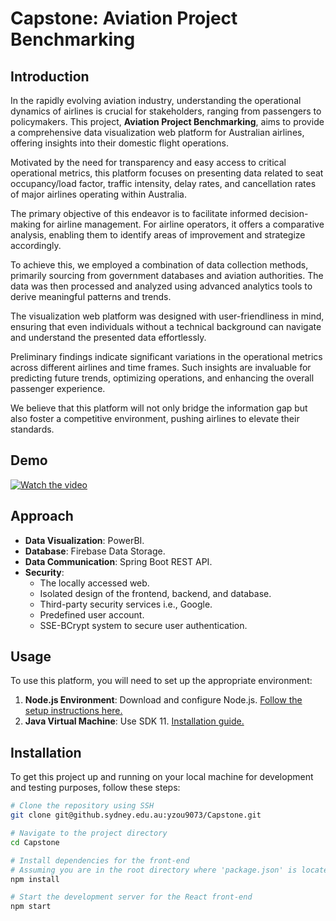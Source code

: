 # Capstone: Aviation Project Benchmarking

## Introduction

In the rapidly evolving aviation industry, understanding the operational dynamics of airlines is crucial for stakeholders, ranging from passengers to policymakers. This project, **Aviation Project Benchmarking**, aims to provide a comprehensive data visualization web platform for Australian airlines, offering insights into their domestic flight operations.

Motivated by the need for transparency and easy access to critical operational metrics, this platform focuses on presenting data related to seat occupancy/load factor, traffic intensity, delay rates, and cancellation rates of major airlines operating within Australia.

The primary objective of this endeavor is to facilitate informed decision-making for airline management. For airline operators, it offers a comparative analysis, enabling them to identify areas of improvement and strategize accordingly.

To achieve this, we employed a combination of data collection methods, primarily sourcing from government databases and aviation authorities. The data was then processed and analyzed using advanced analytics tools to derive meaningful patterns and trends.

The visualization web platform was designed with user-friendliness in mind, ensuring that even individuals without a technical background can navigate and understand the presented data effortlessly.

Preliminary findings indicate significant variations in the operational metrics across different airlines and time frames. Such insights are invaluable for predicting future trends, optimizing operations, and enhancing the overall passenger experience.

We believe that this platform will not only bridge the information gap but also foster a competitive environment, pushing airlines to elevate their standards.

## Demo

[![Watch the video](link-to-thumbnail-image)](link-to-demo-video)

## Approach

- **Data Visualization**: PowerBI.
- **Database**: Firebase Data Storage.
- **Data Communication**: Spring Boot REST API.
- **Security**:
  - The locally accessed web.
  - Isolated design of the frontend, backend, and database.
  - Third-party security services i.e., Google.
  - Predefined user account.
  - SSE-BCrypt system to secure user authentication.

## Usage

To use this platform, you will need to set up the appropriate environment:

1. **Node.js Environment**: Download and configure Node.js. [Follow the setup instructions here.](link-to-nodejs-setup)
2. **Java Virtual Machine**: Use SDK 11. [Installation guide.](link-to-jvm-sdk-11-setup)

## Installation

To get this project up and running on your local machine for development and testing purposes, follow these steps:

```bash
# Clone the repository using SSH
git clone git@github.sydney.edu.au:yzou9073/Capstone.git

# Navigate to the project directory
cd Capstone

# Install dependencies for the front-end
# Assuming you are in the root directory where 'package.json' is located
npm install

# Start the development server for the React front-end
npm start

